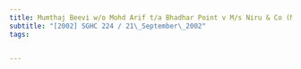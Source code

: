 ```yaml
---
title: Mumthaj Beevi w/o Mohd Arif t/a Bhadhar Point v M/s Niru & Co (Mohamed Arif S/O Sahul 
subtitle: "[2002] SGHC 224 / 21\_September\_2002"
tags:


---
```


